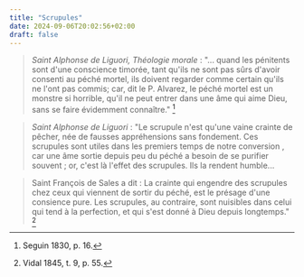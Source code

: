 ```yaml
---
title: "Scrupules"
date: 2024-09-06T20:02:56+02:00
draft: false
---
```



> *Saint Alphonse de Liguori, Théologie morale* : "... quand les pénitents sont d'une conscience timorée, tant qu'ils ne sont pas sûrs d'avoir consenti au péché mortel, ils doivent regarder comme certain qu'ils ne l'ont pas commis; car, dit le P. Alvarez, le péché mortel est un monstre si horrible, qu'il ne peut entrer dans une âme qui aime Dieu, sans se faire évidemment connaître." [^1]

[^1]: Seguin 1830, p. 16.

> *Saint Alphonse de Liguori* : "Le scrupule n'est qu'une vaine crainte de pêcher, née de fausses appréhensions sans fondement. Ces scrupules sont utiles dans les premiers temps de notre conversion , car une âme sortie depuis peu du péché a besoin de se purifier souvent ; or, c'est là l'effet des scrupules. Ils la rendent humble...

> Saint François de Sales a dit : La crainte qui engendre des scrupules chez ceux qui viennent de sortir du péché, est le présage d'une consience pure. Les scrupules, au contraire, sont nuisibles dans celui qui tend à la perfection, et qui s'est donné à Dieu depuis longtemps." [^2]

[^2]: Vidal 1845, t. 9, p. 55.

